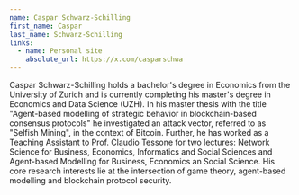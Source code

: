 ```yaml
---
name: Caspar Schwarz-Schilling
first_name: Caspar
last_name: Schwarz-Schilling
links:
  - name: Personal site
    absolute_url: https://x.com/casparschwa
---
```


Caspar Schwarz-Schilling holds a bachelor's degree in Economics from the University of Zurich and is currently completing his master's degree in Economics and Data Science (UZH). In his master thesis with the title "Agent-based modelling of strategic behavior in blockchain-based consensus protocols" he investigated an attack vector, referred to as "Selfish Mining", in the context of Bitcoin. Further, he has worked as a Teaching Assistant to Prof. Claudio Tessone for two lectures: Network Science for Business, Economics, Informatics and Social Sciences and Agent-based Modelling for Business, Economics an Social Science. His core research interests lie at the intersection of game theory, agent-based modelling and blockchain protocol security. 